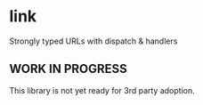 link
====

Strongly typed URLs with dispatch &amp; handlers

WORK IN PROGRESS
----------------

This library is not yet ready for 3rd party adoption.
